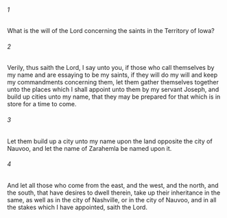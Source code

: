 ###### 1
What is the will of the Lord concerning the saints in the Territory of Iowa?

###### 2
Verily, thus saith the Lord, I say unto you, if those who call themselves by my name and are essaying to be my saints, if they will do my will and keep my commandments concerning them, let them gather themselves together unto the places which I shall appoint unto them by my servant Joseph, and build up cities unto my name, that they may be prepared for that which is in store for a time to come.

###### 3
Let them build up a city unto my name upon the land opposite the city of Nauvoo, and let the name of Zarahemla be named upon it.

###### 4
And let all those who come from the east, and the west, and the north, and the south, that have desires to dwell therein, take up their inheritance in the same, as well as in the city of Nashville, or in the city of Nauvoo, and in all the stakes which I have appointed, saith the Lord.

